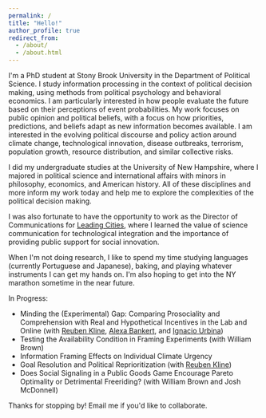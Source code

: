 ```yaml
---
permalink: /
title: "Hello!"
author_profile: true
redirect_from: 
  - /about/
  - /about.html
---
```


I'm a PhD student at Stony Brook University in the Department of Political Science. I study information processing in the context of political decision making, using methods from political psychology and behavioral economics. I am particularly interested in how people evaluate the future based on their perceptions of event probabilities. My work focuses on public opinion and political beliefs, with a focus on how priorities, predictions, and beliefs adapt as new information becomes available. I am interested in the evolving political discourse and policy action around climate change, technological innovation, disease outbreaks, terrorism, population growth, resource distribution, and similar collective risks.

I did my undergraduate studies at the University of New Hampshire, where I majored in political science and international affairs with minors in philosophy, economics, and American history. All of these disciplines and more inform my work today and help me to explore the complexities of the political decision making.

I was also fortunate to have the opportunity to work as the Director of Communications for [Leading Cities](https://leadingcities.org/about), where I learned the value of science communication for technological integration and the importance of providing public support for social innovation.

When I'm not doing research, I like to spend my time studying languages (currently Portuguese and Japanese), baking, and playing whatever instruments I can get my hands on. I'm also hoping to get into the NY marathon sometime in the near future.

In Progress:

- Minding the (Experimental) Gap: Comparing Prosociality and Comprehension with Real and Hypothetical Incentives in the Lab and Online (with [Reuben Kline](https://sites.google.com/site/reubenckline/), [Alexa Bankert](https://www.alexabankert.com/), and [Ignacio Urbina](https://sites.google.com/stonybrook.edu/ignacio-urbina/))
- Testing the Availability Condition in Framing Experiments (with William Brown)
- Information Framing Effects on Individual Climate Urgency
- Goal Resolution and Political Reprioritization (with [Reuben Kline](https://sites.google.com/site/reubenckline/))
- Does Social Signaling in a Public Goods Game Encourage Pareto Optimality or Detrimental Freeriding? (with William Brown and Josh McDonnell)

Thanks for stopping by! Email me if you'd like to collaborate.
